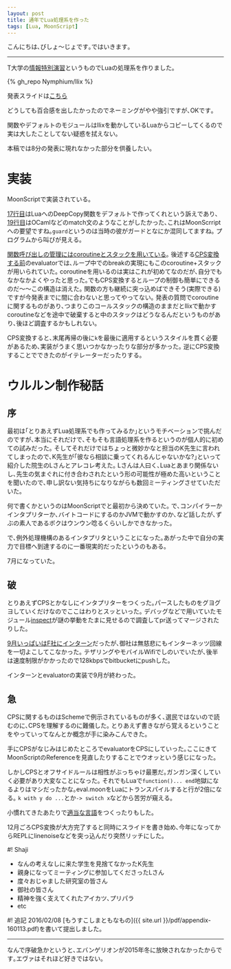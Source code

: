 ```yaml
---
layout: post
title: 通年でLua処理系を作った
tags: [Lua, MoonScript]
---
```

<!--sectionize on-->
こんにちは､びしょ〜じょです｡ではいきます｡

---
T大学の[情報特別演習](http://www.coins.tsukuba.ac.jp/syllabus/GB13312_GB13322.html)というものでLuaの処理系を作りました｡

{% gh_repo Nymphium/llix %}

発表スライドは[こちら](http://nymphium.github.io/pdf/information_special_seminar.html)

どうしても百合感を出したかったのでネーミングがやや強引ですが､OKです｡

関数やデフォルトのモジュールはllixを動かしているLuaからコピーしてくるので実は大したことしてない疑惑を拭えない｡

本稿では8分の発表に現れなかった部分を供養したい｡

# 実装
MoonScriptで実装されている｡

[17行目](https://github.com/Nymphium/llix/blob/master/llix/eval.moon#L17)はLuaへのDeepCopy関数をデフォルトで作ってくれという訴えであり､
[19行目](https://github.com/Nymphium/llix/blob/master/llix/eval.moon#L19)はOCamlなどのmatch文のようなことがしたかった､これはMoonScrriptへの要望ですね｡`guard`というのは当時の彼がガードとなにか混同してますね｡
プログラムから叫びが見える｡

[関数呼び出しの管理にはcoroutineとスタックを用いている](https://github.com/Nymphium/llix/blob/master/llix/eval.moon#L56)｡
後述する[CPS変換する前](https://gist.github.com/Nymphium/e3740faa63d1f8292ab4)のevaluatorでは､ループ中でのbreakの実現にもこのcoroutine+スタックが用いられていた｡
coroutineを用いるのは実はこれが初めてなのだが､自分でもなかなかよくやったと思った｡でもCPS変換するとループの制御も簡単にできるのだ〜〜この構造は消えた｡
関数の方も継続に突っ込めばできそう(実際できる)ですが今発表までに間に合わないと思ってやってない｡
発表の質問でcoroutineに関するものがあり､つまりこのコールスタックの構造のままだとllixで動かすcoroutineなどを途中で破棄すると中のスタックはどうなるんだというものがあり､後ほど調査するかもしれない｡

CPS変換すると､末尾再帰の後に`k`を最後に適用するというスタイルを貫く必要があるため､実装がうまく思いつかなかったりな部分が多かった｡
逆にCPS変換することでできたのがイテレーターだったりする｡

# ウルルン制作秘話
## 序
最初は｢とりあえずLua処理系でも作ってみるか｣というモチベーションで挑んだのですが､本当にそれだけで､そもそも言語処理系を作るというのが個人的に初めての試みだった｡
そしてそれだけではちょっと微妙かなと担当のK先生に言われてしまったので､K先生が｢彼なら相談に乗ってくれるんじゃないかな?｣といって紹介した院生のLさんとアレコレ考えた｡
Lさんは人曰く､Luaとあまり関係ないし､先生の気まぐれに付き合わされたという形の可能性が極めた高いということを聞いたので､申し訳ない気持ちになりながらも数回ミーティングさせていただいた｡

何で書くかというのはMoonScriptでと最初から決めていた｡
で､コンパイラーかインタプリターか､バイトコードにするのかJVMで動かすのか､など話したが､ずぶの素人であるボクはウンウン唸るくらいしかできなかった｡

で､例外処理機構のあるインタプリタということになった｡あがった中で自分の実力で目標へ到達するのに一番現実的だったというのもある｡

7月になっていた｡

## 破
とりあえずCPSとかなしにインタプリターをつくった｡パースしたものをグヨグヨしていくだけなのでここはわりとスッといった｡
デバッグなどで用いていたモジュール[inspect](https://github.com/kikito/inspect.lua)が謎の挙動をたまに見せるので調査してpr送ってマージされたりした｡

[9月いっぱいはF社にインターン](http://nymphium.github.io/2015/10/03/intern_andother/)だったが､御社は無慈悲にもインターネッツ回線を一切よこしてこなかった｡
テザリングやモバイルWifiでしのいでいたが､後半は速度制限がかかったので128kbpsでbitbucketにpushした｡

インターンとevaluatorの実装で9月が終わった｡

## 急
CPSに関するものはSchemeで例示されているものが多く､選民ではないので読むのに､CPSを理解するのに難儀した｡
とりあえず書きながら覚えるということをやっていってなんとか概念が手に染みこんできた｡

手にCPSがなじみはじめたところでevaluatorをCPSにしていった｡ここにきてMoonScriptのReferenceを見直したりすることでウオッという感じになった｡

しかしCPSとオフサイドルールは相性がぶっちゃけ最悪だ｡ガンガン深くしていく必要があり大変なことになった｡
それでもLuaで`function()... end`地獄になるよりはマシだったかな｡eval.moonをLuaにトランスパイルすると行が2倍になる｡
`k with y do ...`とか`-> switch x`などから苦労が窺える｡

小慣れてきたあたりで[適当な言語](https://gist.github.com/Nymphium/48c909f622cb0f567c9e)をつくったりもした｡

12月ごろCPS変換が大方完了すると同時にスライドを書き始め､今年になってからREPLにlinenoiseなどを突っ込んだり突然リッチにした｡

#! Shaji
- なんの考えなしに来た学生を見捨てなかったK先生
- 親身になってミーティングに参加してくださったLさん
- 度々おじゃました研究室の皆さん
- 御社の皆さん
- 精神を強く支えてくれたアイカツ､プリパラ
- etc

#! 追記 2016/02/08
[もうすこしまともなもの]({{ site.url }}/pdf/appendix-160113.pdf)を書いて提出しました｡

---
なんで序破急かというと､エバンゲリオンが2015年冬に放映されなかったからです｡エヴァはそれほど好きではない｡

